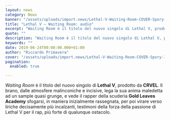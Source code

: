 ```yaml
---
layout: news
category: News
banner: "/assets/uploads/import.news/Lethal-V-Waiting-Room-COVER-Spory-1024x1024.jpg"
title: "Lethal V – Waiting Room: audio"
excerpt: "Waiting Room è il titolo del nuovo singolo di Lethal V, prodotto da CRVEL. Il brano, dalle atmosfere malinconiche e incisive, lega la sua anima maledetta ad un sample quasi grunge, e vede il rapper della scuderia Gold Leaves Academy sfogarsi, in maniera inizialmente rassegnata, per poi virare verso liriche decisamente più incalzanti, testimoni della [&hellip"
quote: ""
description: "Waiting Room è il titolo del nuovo singolo di Lethal V, prodotto da CRVEL. Il brano, dalle atmosfere malinconiche e incisive, lega la sua anima maledetta ad un sample quasi grunge, e vede il rapper della scuderia Gold Leaves Academy sfogarsi, in maniera inizialmente rassegnata, per poi virare verso liriche decisamente più incalzanti, testimoni della [&hellip"
keywords: ""
date: 2019-06-24T00:00:00.000+01:00
author: "Riccardo Primavera"
cover: "/assets/uploads/import.news/Lethal-V-Waiting-Room-COVER-Spory-1024x1024.jpg"
pagination:
  enabled: true

---
```


_Waiting Room_ è il titolo del nuovo singolo di **Lethal V**, prodotto da **CRVEL**. Il brano, dalle atmosfere malinconiche e incisive, lega la sua anima maledetta ad un sample quasi grunge, e vede il rapper della scuderia **Gold Leaves Academy** sfogarsi, in maniera inizialmente rassegnata, per poi virare verso liriche decisamente più incalzanti, testimoni della forza della passione di Lethal V per il rap, più forte di qualunque ostacolo.